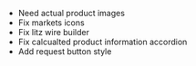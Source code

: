 - Need actual product images
- Fix markets icons
- Fix litz wire builder
- Fix calcualted product information accordion
- Add request button style